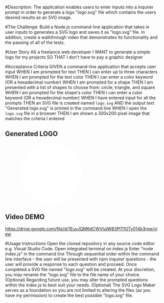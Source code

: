 #Description:
The application enables users to enter inputs into a inquirer prompt in order to generate a logo "logo.svg" file which contains the users desired results as an SVG image.

#The Challenge:
Build a Node.js command-line application that takes in user inputs to generates a SVG logo and saves it as "logo.svg" file. In addition, create a walkthrough video that demonstrates its functionality and the passing of all of the tests.

#User Story
AS a freelance web developer
I WANT to generate a simple logo for my projects
SO THAT I don't have to pay a graphic designer

#Acceptance Criteria
GIVEN a command-line application that accepts user input
WHEN I am prompted for text
THEN I can enter up to three characters
WHEN I am prompted for the text color
THEN I can enter a color keyword (OR a hexadecimal number)
WHEN I am prompted for a shape
THEN I am presented with a list of shapes to choose from: circle, triangle, and square
WHEN I am prompted for the shape's color
THEN I can enter a color keyword (OR a hexadecimal number)
WHEN I have entered input for all the prompts
THEN an SVG file is created named `logo.svg`
AND the output text "Generated logo.svg" is printed in the command line
WHEN I open the `logo.svg` file in a browser
THEN I am shown a 300x200 pixel image that matches the criteria I entered

## Generated LOGO
<svg version="1.1" xmlns="http://www.w3.org/2000/svg" width="300" height="200"><circle cx="50%" cy="50%" r="100" height="100%" width="100%" fill="WHITE"><text x="150" y="125" font-size="60" text-anchor="middle" fill="GREEN">RED</text></svg>


## Video DEMO
https://drive.google.com/file/d/1EuyJQM6dCWVIulW83PlTfGTy014b3rpp/view

#Usage Instructions
Open the cloned repository in any source code editor e.g. Visual Studio Code.
Open integrated terminal on index.js
Enter “node index.js” in the command line
Through sequential order within the command line interface - the user will be presented with npm inquirer questions - the user will provide a response to each question and proceed.
Once completed a SVG file named "logo.svg" will be created.
At your discretion, you may rename the "logo.svg" file to the file name of your choice.
(Optional) Regarding future use, you may alter the prompted questions within the index.js to best suit your needs.
(Optional) The SVG Logo Maker serves as a foundation so you are not limited to altering the files (as you have my permission) to create the best possible "logo.svg" file.
